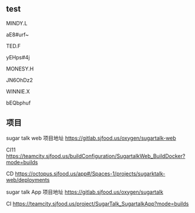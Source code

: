 ## test

MINDY.L

aE8#urf~



TED.F

yEHps#4j



MONESY.H

JN6OhDz2



WINNIE.X

bEQbphuf

## 项目

sugar talk web
项目地址
https://gitlab.sjfood.us/oxygen/sugartalk-web

CI11
https://teamcity.sjfood.us/buildConfiguration/SugartalkWeb_BuildDocker?mode=builds

CD
https://octopus.sjfood.us/app#/Spaces-1/projects/sugarktalk-web/deployments

sugar talk App
项目地址
https://gitlab.sjfood.us/oxygen/sugartalk

CI
https://teamcity.sjfood.us/project/SugarTalk_SugartalkApp?mode=builds
